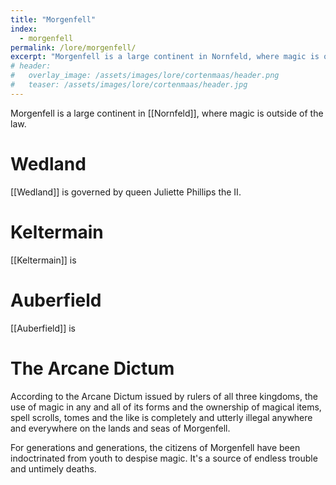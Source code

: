 ```yaml
---
title: "Morgenfell"
index:
  - morgenfell
permalink: /lore/morgenfell/
excerpt: "Morgenfell is a large continent in Nornfeld, where magic is outside of the law."
# header:
#   overlay_image: /assets/images/lore/cortenmaas/header.png
#   teaser: /assets/images/lore/cortenmaas/header.jpg
---
```

Morgenfell is a large continent in [[Nornfeld]], where magic is outside of the law.

# Wedland
[[Wedland]] is governed by queen Juliette Phillips the II.

# Keltermain
[[Keltermain]] is

# Auberfield
[[Auberfield]] is

# The Arcane Dictum
According to the Arcane Dictum issued by rulers of all three kingdoms, the use of magic in any and all of its forms and the ownership of magical items, spell scrolls, tomes and the like is completely and utterly illegal anywhere and everywhere on the lands and seas of Morgenfell.

For generations and generations, the citizens of Morgenfell have been indoctrinated from youth to despise magic. It's a source of endless trouble and untimely deaths.
